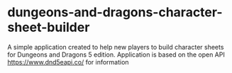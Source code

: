 # dungeons-and-dragons-character-sheet-builder
A simple application created to help new players to build character sheets for Dungeons and Dragons 5 edition.
Application is based on the open API https://www.dnd5eapi.co/ for information
